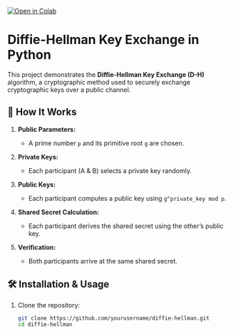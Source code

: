 [![Open in Colab](https://colab.research.google.com/assets/colab-badge.svg)](https://colab.research.google.com/drive/1DgL3-ueBftGFHrVfHMts2YleHkOawvSl?usp=sharing)


# Diffie-Hellman Key Exchange in Python

This project demonstrates the **Diffie-Hellman Key Exchange (D-H)** algorithm, a cryptographic method used to securely exchange cryptographic keys over a public channel.

## 🚀 How It Works

1. **Public Parameters:**
   - A prime number `p` and its primitive root `g` are chosen.
   
2. **Private Keys:**
   - Each participant (A & B) selects a private key randomly.

3. **Public Keys:**
   - Each participant computes a public key using `g^private_key mod p`.

4. **Shared Secret Calculation:**
   - Each participant derives the shared secret using the other’s public key.

5. **Verification:**
   - Both participants arrive at the same shared secret.

## 🛠 Installation & Usage

1. Clone the repository:
   ```sh
   git clone https://github.com/yourusername/diffie-hellman.git
   cd diffie-hellman

